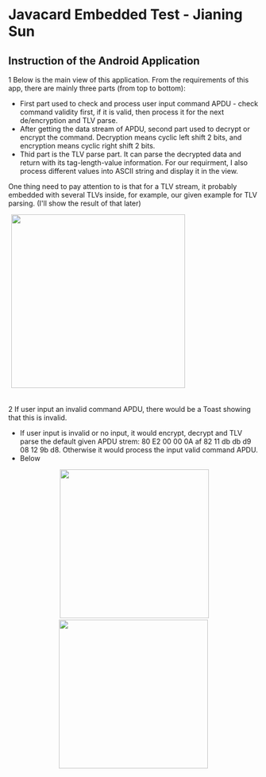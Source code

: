 # Javacard Embedded Test - Jianing Sun
## Instruction of the Android Application
1 Below is the main view of this application. From the requirements of this app, there are mainly
three parts (from top to bottom): 
* First part used to check and process user input command APDU - check command validity first, 
if it is valid, then process it for the next de/encryption and TLV parse.
* After getting the data stream of APDU, second part used to decrypt or encrypt the command. Decryption means 
cyclic left shift 2 bits, and encryption means cyclic right shift 2 bits.
* Thid part is the TLV parse part. It can parse the decrypted data and return with its tag-length-value information.
For our requirment, I also process different values into ASCII string and display it in the view.   

One thing need to pay attention to is that for a TLV stream, it probably embedded with several TLVs inside, 
for example, our given example for TLV parsing. (I'll show the result of that later)
<div align="center">
  <img src="https://github.com/jianingsun21/javacard-apdu-tlv/blob/master/figures/1.jpeg" width="350" height=“400">                                                                          
</div>

2 If user input an invalid command APDU, there would be a Toast showing that this is invalid. 
* If user input is invalid or no input, it would encrypt, decrypt and TLV parse the default given APDU strem:
80 E2 00 00 0A af 82 11 db db d9 08 12 9b d8. Otherwise it would process the input valid command APDU. 
* Below
<div align="center">
  <img src="https://github.com/jianingsun21/javacard-apdu-tlv/blob/master/figures/2.jpeg" width="300" height=“350">
  <img src="https://github.com/jianingsun21/javacard-apdu-tlv/blob/master/figures/3.jpeg" width="300" height=“350">                                                                                                            
</div>
